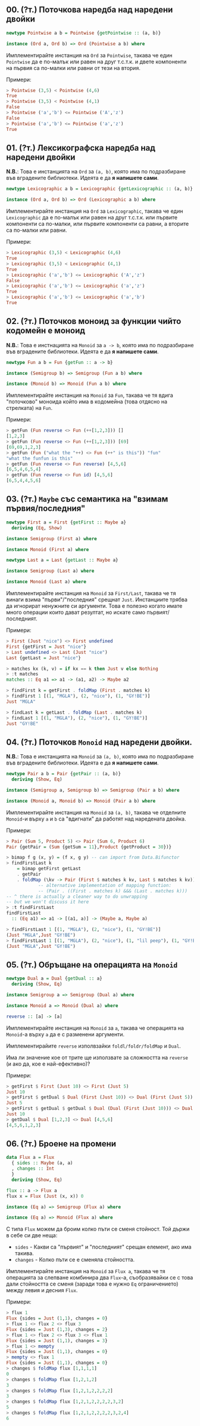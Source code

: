 ## 00. (?т.) Поточкова наредба над наредени двойки

```haskell
newtype Pointwise a b = Pointwise {getPointwise :: (a, b)}

instance (Ord a, Ord b) => Ord (Pointwise a b) where
```

Имплементирайте инстанция на `Ord` за `Pointwise`,
такава че един `Pointwise` да е по-малък или равен на друг т.с.т.к.
и двете компоненти на първия са по-малки или равни от тези на втория.

Примери:
```haskell
> Pointwise (3,5) < Pointwise (4,6)
True
> Pointwise (3,5) < Pointwise (4,1)
False
> Pointwise ('a','b') <= Pointwise ('A','z')
False
> Pointwise ('a','b') <= Pointwise ('a','z')
True
```

## 01. (?т.) Лексикографска наредба над наредени двойки
**N.B.**: Това е инстанцията на `Ord` за `(a, b)`, която има по подразбиране
във вградените библиотеки. Идеята е да **я напишете сами**.

```haskell
newtype Lexicographic a b = Lexicographic {getLexicographic :: (a, b)}

instance (Ord a, Ord b) => Ord (Lexicographic a b) where
```

Имплементирайте инстанция на `Ord` за `Lexicographic`,
такава че един `Lexicographic` да е по-малък или равен на друг т.с.т.к.
или първите компоненти са по-малки, или първите компоненти са равни,
а вторите са по-малки или равни.

Примери:
```haskell
> Lexicographic (3,5) < Lexicographic (4,6)
True
> Lexicographic (3,5) < Lexicographic (4,1)
True
> Lexicographic ('a','b') <= Lexicographic ('A','z')
False
> Lexicographic ('a','b') <= Lexicographic ('a','z')
True
> Lexicographic ('a','b') <= Lexicographic ('a','b')
True
```

## 02. (?т.) Поточков моноид за функции чийто кодомейн е моноид
**N.B.**: Това е инстнацията на `Monoid` за `a -> b`, която има по подразбиране
във вградените библиотеки. Идеята е да **я напишете сами**.

```haskell
newtype Fun a b = Fun {getFun :: a -> b}

instance (Semigroup b) => Semigroup (Fun a b) where

instance (Monoid b) => Monoid (Fun a b) where
```

Имплементирайте инстанция на `Monoid` за `Fun`, такава че тя вдига "поточково"
моноида който има в кодомейна (това отдясно на стрелката) на `Fun`.

Примери:
```haskell
> getFun (Fun reverse <> Fun (++[1,2,3])) []
[1,2,3]
> getFun (Fun reverse <> Fun (++[1,2,3])) [69]
[69,69,1,2,3]
> getFun (Fun ("what the "++) <> Fun (++" is this")) "fun"
"what the funfun is this"
> getFun (Fun reverse <> Fun reverse) [4,5,6]
[6,5,4,6,5,4]
> getFun (Fun reverse <> Fun id) [4,5,6]
[6,5,4,4,5,6]
```

## 03. (?т.) `Maybe` със семантика на "взимам първия/последния"
```haskell
newtype First a = First {getFirst :: Maybe a}
  deriving (Eq, Show)

instance Semigroup (First a) where

instance Monoid (First a) where

newtype Last a = Last {getLast :: Maybe a}

instance Semigroup (Last a) where

instance Monoid (Last a) where
```

Имплементирайте инстанция на `Monoid` за `First/Last`, такава че тя винаги взима
"първи"/"последния" срещнат `Just`. Инстанциите трябва да игнорират ненужните
си аргументи. Това е полезно когато имате много операции които дават резултат,
но искате само първият/последният.

Примери:
```haskell
> First (Just "nice") <> First undefined
First {getFirst = Just "nice"}
> Last undefined <> Last (Just "nice")
Last {getLast = Just "nice"}

> matches kx (k, v) = if kx == k then Just v else Nothing
> :t matches
matches :: Eq a1 => a1 -> (a1, a2) -> Maybe a2

> findFirst k = getFirst . foldMap (First . matches k)
> findFirst 1 [(1, "MGLA"), (2, "nice"), (1, "GY!BE")]
Just "MGLA"

> findLast k = getLast . foldMap (Last . matches k)
> findLast 1 [(1, "MGLA"), (2, "nice"), (1, "GY!BE")]
Just "GY!BE"
```

## 04. (?т.) Поточков `Monoid` над наредени двойки.
**N.B.**: Това е инстанцията на `Monoid` за `(a, b)`, която има по подразбиране
във вградените библиотеки. Идеята е да **я напишете сами**.
```haskell
newtype Pair a b = Pair {getPair :: (a, b)}
  deriving (Show, Eq)

instance (Semigroup a, Semigroup b) => Semigroup (Pair a b) where

instance (Monoid a, Monoid b) => Monoid (Pair a b) where
```

Имплементирайте инстанция на `Monoid` за `(a, b)`, такава че
отделните `Monoid`-и върху `a` и `b` са "вдигнати" да работят над наредената двойка.

Примери:
```haskell
> Pair (Sum 5, Product 5) <> Pair (Sum 6, Product 6)
Pair {getPair = (Sum {getSum = 11},Product {getProduct = 30})}

> bimap f g (x, y) = (f x, g y) -- can import from Data.Bifunctor
> findFirstLast k
    = bimap getFirst getLast
    . getPair
    . foldMap (\kv -> Pair (First $ matches k kv, Last $ matches k kv))
            -- alternative implementation of mapping function:
            -- (Pair . ((First . matches k) &&& (Last . matches k)))
-- ^ there is actually a cleaner way to do unwrapping
-- but we won't discuss it here
> :t findFirstLast
findFirstLast
  :: (Eq a1) => a1 -> [(a1, a)] -> (Maybe a, Maybe a)

> findFirstLast 1 [(1, "MGLA"), (2, "nice"), (1, "GY!BE")]
(Just "MGLA",Just "GY!BE")
> findFirstLast 1 [(1, "MGLA"), (2, "nice"), (1, "lil peep"), (1, "GY!BE")]
(Just "MGLA",Just "GY!BE")
```

## 05. (?т.) Обръщане на операцията на `Monoid`
```haskell
newtype Dual a = Dual {getDual :: a}
  deriving (Show, Eq)

instance Semigroup a => Semigroup (Dual a) where

instance Monoid a => Monoid (Dual a) where

reverse :: [a] -> [a]
```

Имплементирайте инстанция на `Monoid` за `a`, такава че
операцията на `Monoid`-а върху `a` да е с разменени аргументи.

Имплементирайите `reverse` изполвзайки `foldl/foldr/foldMap` и `Dual`.

Има ли значение кое от трите ще използвате за сложността на `reverse` (и ако да, кое е най-ефективно)?

Примери:
```haskell
> getFirst $ First (Just 10) <> First (Just 5)
Just 10
> getFirst $ getDual $ Dual (First (Just 10)) <> Dual (First (Just 5))
Just 5
> getFirst $ getDual $ getDual $ Dual (Dual (First (Just 10))) <> Dual (Dual (First (Just 5)))
Just 10
> getDual $ Dual [1,2,3] <> Dual [4,5,6]
[4,5,6,1,2,3]
```

## 06. (?т.) Броене на промени
```haskell
data Flux a = Flux
  { sides :: Maybe (a, a)
  , changes :: Int
  }
  deriving (Show, Eq)

flux :: a -> Flux a
flux x = Flux (Just (x, x)) 0

instance (Eq a) => Semigroup (Flux a) where

instance (Eq a) => Monoid (Flux a) where
```

С типа `Flux` можем да броим колко пъти се сменя стойност.
Той държи в себе си две неща:
* `sides` - Какви са "първият" и "последният" срещан елемент, ако има такива.
* `changes` - Колко пъти се е сменяла стойността.

Имплементирайте инстанция на `Monoid` за `Flux a`, такава че
тя операцията за слепване комбинира два `Flux`-а,
съобразявайки се с това дали стойността се сменя (заради това
е нужно `Eq` ограничението) между левия и десния `Flux`.

Примери:
```haskell
> flux 1
Flux {sides = Just (1,1), changes = 0}
> flux 1 <> flux 2 <> flux 3
Flux {sides = Just (1,3), changes = 2}
> flux 1 <> flux 2 <> flux 3 <> flux 1
Flux {sides = Just (1,1), changes = 3}
> flux 1 <> mempty
Flux {sides = Just (1,1), changes = 0}
> mempty <> flux 1
Flux {sides = Just (1,1), changes = 0}
> changes $ foldMap flux [1,1,1,1]
0
> changes $ foldMap flux [1,2,1,2]
3
> changes $ foldMap flux [1,2,1,2,2,2,2]
3
> changes $ foldMap flux [1,2,1,2,2,2,2,3,2]
5
> changes $ foldMap flux [1,2,1,2,2,2,2,3,2,4]
6
```

